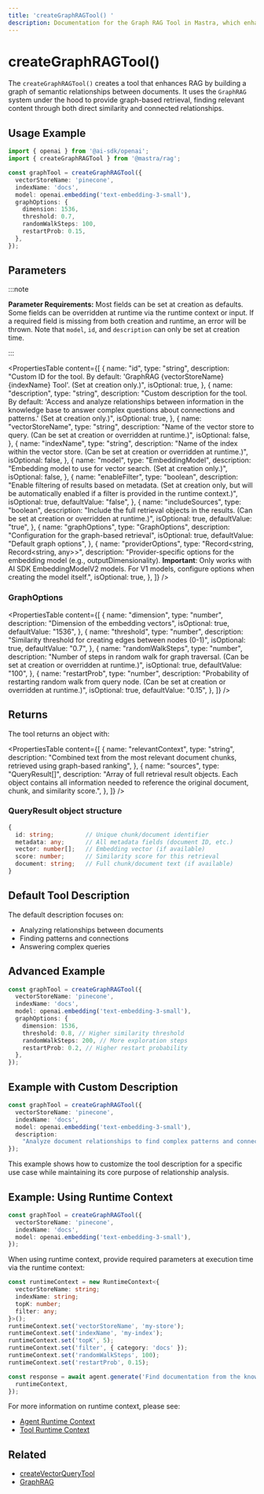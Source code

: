 ```yaml
---
title: 'createGraphRAGTool() '
description: Documentation for the Graph RAG Tool in Mastra, which enhances RAG by building a graph of semantic relationships between documents.
---
```


# createGraphRAGTool()

The `createGraphRAGTool()` creates a tool that enhances RAG by building a graph of semantic relationships between documents. It uses the `GraphRAG` system under the hood to provide graph-based retrieval, finding relevant content through both direct similarity and connected relationships.

## Usage Example

```typescript
import { openai } from '@ai-sdk/openai';
import { createGraphRAGTool } from '@mastra/rag';

const graphTool = createGraphRAGTool({
  vectorStoreName: 'pinecone',
  indexName: 'docs',
  model: openai.embedding('text-embedding-3-small'),
  graphOptions: {
    dimension: 1536,
    threshold: 0.7,
    randomWalkSteps: 100,
    restartProb: 0.15,
  },
});
```

## Parameters

:::note

**Parameter Requirements:** Most fields can be set at creation as defaults.
Some fields can be overridden at runtime via the runtime context or input. If
a required field is missing from both creation and runtime, an error will be
thrown. Note that `model`, `id`, and `description` can only be set at creation
time.

:::

<PropertiesTable
content={[
{
name: "id",
type: "string",
description:
"Custom ID for the tool. By default: 'GraphRAG {vectorStoreName} {indexName} Tool'. (Set at creation only.)",
isOptional: true,
},
{
name: "description",
type: "string",
description:
"Custom description for the tool. By default: 'Access and analyze relationships between information in the knowledge base to answer complex questions about connections and patterns.' (Set at creation only.)",
isOptional: true,
},
{
name: "vectorStoreName",
type: "string",
description:
"Name of the vector store to query. (Can be set at creation or overridden at runtime.)",
isOptional: false,
},
{
name: "indexName",
type: "string",
description:
"Name of the index within the vector store. (Can be set at creation or overridden at runtime.)",
isOptional: false,
},
{
name: "model",
type: "EmbeddingModel",
description:
"Embedding model to use for vector search. (Set at creation only.)",
isOptional: false,
},
{
name: "enableFilter",
type: "boolean",
description:
"Enable filtering of results based on metadata. (Set at creation only, but will be automatically enabled if a filter is provided in the runtime context.)",
isOptional: true,
defaultValue: "false",
},
{
name: "includeSources",
type: "boolean",
description:
"Include the full retrieval objects in the results. (Can be set at creation or overridden at runtime.)",
isOptional: true,
defaultValue: "true",
},
{
name: "graphOptions",
type: "GraphOptions",
description: "Configuration for the graph-based retrieval",
isOptional: true,
defaultValue: "Default graph options",
},
{
name: "providerOptions",
type: "Record<string, Record<string, any>>",
description:
"Provider-specific options for the embedding model (e.g., outputDimensionality). **Important**: Only works with AI SDK EmbeddingModelV2 models. For V1 models, configure options when creating the model itself.",
isOptional: true,
},
]}
/>

### GraphOptions

<PropertiesTable
content={[
{
name: "dimension",
type: "number",
description: "Dimension of the embedding vectors",
isOptional: true,
defaultValue: "1536",
},
{
name: "threshold",
type: "number",
description:
"Similarity threshold for creating edges between nodes (0-1)",
isOptional: true,
defaultValue: "0.7",
},
{
name: "randomWalkSteps",
type: "number",
description:
"Number of steps in random walk for graph traversal. (Can be set at creation or overridden at runtime.)",
isOptional: true,
defaultValue: "100",
},
{
name: "restartProb",
type: "number",
description:
"Probability of restarting random walk from query node. (Can be set at creation or overridden at runtime.)",
isOptional: true,
defaultValue: "0.15",
},
]}
/>

## Returns

The tool returns an object with:

<PropertiesTable
content={[
{
name: "relevantContext",
type: "string",
description:
"Combined text from the most relevant document chunks, retrieved using graph-based ranking",
},
{
name: "sources",
type: "QueryResult[]",
description:
"Array of full retrieval result objects. Each object contains all information needed to reference the original document, chunk, and similarity score.",
},
]}
/>

### QueryResult object structure

```typescript
{
  id: string;         // Unique chunk/document identifier
  metadata: any;      // All metadata fields (document ID, etc.)
  vector: number[];   // Embedding vector (if available)
  score: number;      // Similarity score for this retrieval
  document: string;   // Full chunk/document text (if available)
}
```

## Default Tool Description

The default description focuses on:

- Analyzing relationships between documents
- Finding patterns and connections
- Answering complex queries

## Advanced Example

```typescript
const graphTool = createGraphRAGTool({
  vectorStoreName: 'pinecone',
  indexName: 'docs',
  model: openai.embedding('text-embedding-3-small'),
  graphOptions: {
    dimension: 1536,
    threshold: 0.8, // Higher similarity threshold
    randomWalkSteps: 200, // More exploration steps
    restartProb: 0.2, // Higher restart probability
  },
});
```

## Example with Custom Description

```typescript
const graphTool = createGraphRAGTool({
  vectorStoreName: 'pinecone',
  indexName: 'docs',
  model: openai.embedding('text-embedding-3-small'),
  description:
    "Analyze document relationships to find complex patterns and connections in our company's historical data",
});
```

This example shows how to customize the tool description for a specific use case while maintaining its core purpose of relationship analysis.

## Example: Using Runtime Context

```typescript
const graphTool = createGraphRAGTool({
  vectorStoreName: 'pinecone',
  indexName: 'docs',
  model: openai.embedding('text-embedding-3-small'),
});
```

When using runtime context, provide required parameters at execution time via the runtime context:

```typescript
const runtimeContext = new RuntimeContext<{
  vectorStoreName: string;
  indexName: string;
  topK: number;
  filter: any;
}>();
runtimeContext.set('vectorStoreName', 'my-store');
runtimeContext.set('indexName', 'my-index');
runtimeContext.set('topK', 5);
runtimeContext.set('filter', { category: 'docs' });
runtimeContext.set('randomWalkSteps', 100);
runtimeContext.set('restartProb', 0.15);

const response = await agent.generate('Find documentation from the knowledge base.', {
  runtimeContext,
});
```

For more information on runtime context, please see:

- [Agent Runtime Context](/docs/agents/runtime-context)
- [Tool Runtime Context](/docs/tools-mcp/runtime-context)

## Related

- [createVectorQueryTool](./vector-query-tool)
- [GraphRAG](../rag/graph-rag)
